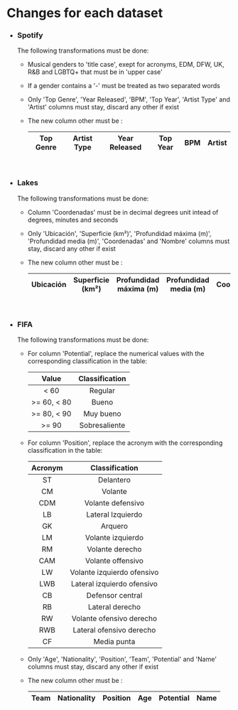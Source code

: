 # Changes for each dataset

- ### Spotify

    The following transformations must be done:

    - Musical genders to 'title case', exept for acronyms, EDM, DFW, UK, R&B and LGBTQ+ that must be in 'upper case'

    - If a gender contains a '-' must be treated as two separated words

    - Only 'Top Genre', 'Year Released', 'BPM', 'Top Year', 'Artist Type' and 'Artist' columns must stay, discard any other if exist

    - The new column other must be :

        | Top Genre | Artist Type | Year Released | Top Year | BPM | Artist |
        | :-: | :-: | :-: | :-: | :-: | :-: |

<br>

- ### Lakes

    The following transformations must be done:

    - Column 'Coordenadas' must be in decimal degrees unit intead of degrees, minutes and seconds

    - Only 'Ubicación', 'Superficie (km²)', 'Profundidad máxima (m)', 'Profundidad media (m)', 'Coordenadas' and 'Nombre' columns must stay, discard any other if exist

    - The new column other must be :

        | Ubicación | Superficie (km²) | Profundidad máxima (m) | Profundidad media (m) | Coordenadas | Nombre |
        | :-: | :-: | :-: | :-: | :-: | :-: |

<br>

- ### FIFA

    The following transformations must be done:

    - For column 'Potential', replace the numerical values with the corresponding classification in the table:

        | Value | Classification |
        | :-: | :-: |
        | < 60 | Regular |
        | >= 60, < 80 | Bueno |
        | >= 80, < 90 | Muy bueno |
        | >= 90 | Sobresaliente |
    
    - For column 'Position', replace the acronym with the corresponding classification in the table:

        | Acronym | Classification |
        | :-: | :-: |
        | ST | Delantero |
        | CM | Volante |
        | CDM | Volante defensivo |
        | LB | Lateral Izquierdo |
        | GK | Arquero |
        | LM | Volante izquierdo |
        | RM | Volante derecho |
        | CAM | Volante offensivo |
        | LW | Volante izquierdo ofensivo |
        | LWB | Lateral izquierdo ofensivo |
        | CB | Defensor central |
        | RB | Lateral derecho |
        | RW | Volante ofensivo derecho |
        | RWB | Lateral ofensivo derecho |
        | CF | Media punta |
        

    - Only 'Age', 'Nationality', 'Position', 'Team', 'Potential' and 'Name' columns must stay, discard any other if exist

    - The new column other must be :

        | Team | Nationality | Position | Age | Potential | Name |
        | :-: | :-: | :-: | :-: | :-: | :-: |